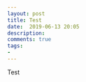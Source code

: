```yaml
---
layout: post
title: Test
date:  2019-06-13 20:05
description: 
comments: true
tags:
- 
---
```


Test
